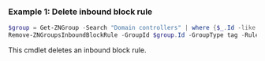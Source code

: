 ### Example 1: Delete inbound block rule
```powershell
$group = Get-ZNGroup -Search "Domain controllers" | where {$_.Id -like "g:t:*"}
Remove-ZNGroupsInboundBlockRule -GroupId $group.Id -GroupType tag -RuleId 64a9dbab-417f-48b4-9fcc-8334c7fd354f

```

This cmdlet deletes an inbound block rule.